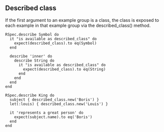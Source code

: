 ## Described class
If the first argument to an example group is a class, the class is exposed to
each example in that example group via the described_class() method.

```
RSpec.describe Symbol do
  it "is available as described_class" do
    expect(described_class).to eq(Symbol)
  end

  describe 'inner' do
    describe String do
      it "is available as described_class" do
        expect(described_class).to eq(String)
      end
    end
  end
end
```

```
RSpec.describe King do
  subject { described_class.new('Boris') }
  let(:louis) { described_class.new('Louis') }

  it 'represents a great person' do
    expect(subject.name).to eq('Boris')
  end
end
```
